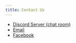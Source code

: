 ```yaml
---
title: Contact Us
---
```


 * [Discord Server (chat room)](https://discord.gg/S2cyFHu)
 * [Email](mailto://LansingMutualAid@outlook.com)
 * [Facebook](https://www.facebook.com/LansingAreaMutualAid)
 